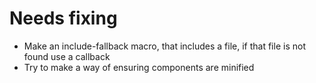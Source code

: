 # Needs fixing
- Make an include-fallback macro, that includes a file, if that file is not found use a callback
- Try to make a way of ensuring components are minified